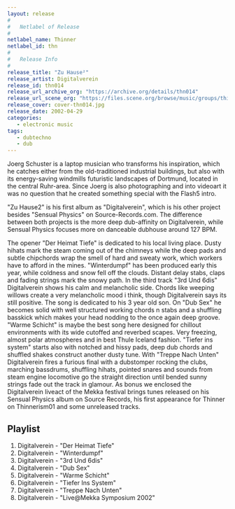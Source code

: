 ```yaml
---
layout: release
#
#   Netlabel of Release
#
netlabel_name: Thinner
netlabel_id: thn
#
#   Release Info
#
release_title: "Zu Hause²"
release_artist: Digitalverein
release_id: thn014
release_url_archive_org: "https://archive.org/details/thn014"
release_url_scene_org: "https://files.scene.org/browse/music/groups/thinner/zip/"
release_cover: cover-thn014.jpg
release_date: 2002-04-29
categories:
   - electronic music
tags:
   - dubtechno
   - dub
---
```

Joerg Schuster is a laptop musician who transforms his inspiration, which he catches either from the old-traditioned industrial buildings, but also with its energy-saving windmills futuristic landscapes of Dortmund, located in the central Ruhr-area. Since Joerg is also photographing and into videoart it was no question that he created something special with the Flash5 intro.

"Zu Hause2" is his first album as "Digitalverein", which is his other project besides "Sensual Physics" on Source-Records.com. The difference between both projects is the more deep dub-affinity on Digitalverein, while Sensual Physics focuses more on danceable dubhouse around 127 BPM.

The opener "Der Heimat Tiefe" is dedicated to his local living place. Dusty hihats mark the steam coming out of the chimneys while the deep pads and subtle chipchords wrap the smell of hard and sweaty work, which workers have to afford in the mines. "Winterdumpf" has been produced early this year, while coldness and snow fell off the clouds. Distant delay stabs, claps and fading strings mark the snowy path. In the third track "3rd Und 6dis" Digitalverein shows his calm and melancholic side. Chords like weeping willows create a very melancholic mood i think, though Digitalverein says its still positive. The song is dedicated to his 3 year old son. On "Dub Sex" he becomes solid with well structured working chords n stabs and a shuffling basskick which makes your head nodding to the once again deep groove. "Warme Schicht" is maybe the best song here designed for chillout environments with its wide cutoffed and reverbed scapes. Very freezing, almost polar atmospheres and in best Thule Iceland fashion. "Tiefer ins system" starts also with notched and hissy pads, deep dub chords and shuffled shakes construct another dusty tune. With "Treppe Nach Unten" Digitalverein fires a furious final with a dubstomper rocking the clubs, marching bassdrums, shuffling hihats, pointed snares and sounds from steam engine locomotive go the straight direction until bended sunny strings fade out the track in glamour. As bonus we enclosed the Digitalverein liveact of the Mekka festival brings tunes released on his Sensual Physics album on Source Records, his first appearance for Thinner on Thinnerism01 and some unreleased tracks.


## Playlist

01. Digitalverein - "Der Heimat Tiefe"
02. Digitalverein - "Winterdumpf"
03. Digitalverein - "3rd Und 6dis"
04. Digitalverein - "Dub Sex"
05. Digitalverein - "Warme Schicht"
06. Digitalverein - "Tiefer Ins System"
07. Digitalverein - "Treppe Nach Unten"
08. Digitalverein - "Live@Mekka Symposium 2002"
